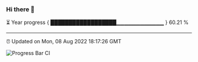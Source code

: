 ### Hi there 👋

⏳ Year progress { ██████████████████▁▁▁▁▁▁▁▁▁▁▁▁ } 60.21 %

---

⏰ Updated on Mon, 08 Aug 2022 18:17:26 GMT

![Progress Bar CI](https://github.com/liununu/liununu/workflows/Progress%20Bar%20CI/badge.svg)
